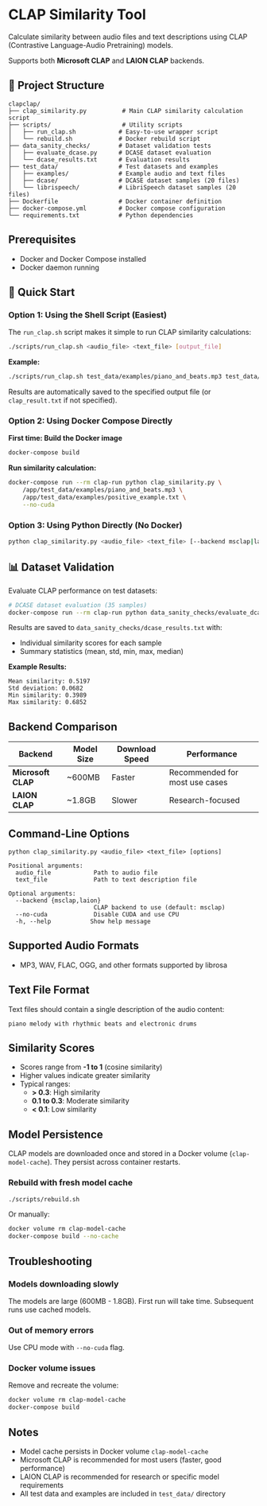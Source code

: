 # CLAP Similarity Tool

Calculate similarity between audio files and text descriptions using CLAP (Contrastive Language-Audio Pretraining) models.

Supports both **Microsoft CLAP** and **LAION CLAP** backends.

## 📁 Project Structure

```
clapclap/
├── clap_similarity.py          # Main CLAP similarity calculation script
├── scripts/                    # Utility scripts
│   ├── run_clap.sh            # Easy-to-use wrapper script
│   └── rebuild.sh             # Docker rebuild script
├── data_sanity_checks/        # Dataset validation tests
│   ├── evaluate_dcase.py      # DCASE dataset evaluation
│   └── dcase_results.txt      # Evaluation results
├── test_data/                 # Test datasets and examples
│   ├── examples/              # Example audio and text files
│   ├── dcase/                 # DCASE dataset samples (20 files)
│   └── librispeech/           # LibriSpeech dataset samples (20 files)
├── Dockerfile                 # Docker container definition
├── docker-compose.yml         # Docker compose configuration
└── requirements.txt           # Python dependencies
```

## Prerequisites

- Docker and Docker Compose installed
- Docker daemon running

## 🚀 Quick Start

### Option 1: Using the Shell Script (Easiest)

The `run_clap.sh` script makes it simple to run CLAP similarity calculations:

```bash
./scripts/run_clap.sh <audio_file> <text_file> [output_file]
```

**Example:**
```bash
./scripts/run_clap.sh test_data/examples/piano_and_beats.mp3 test_data/examples/positive_example.txt result.txt
```

Results are automatically saved to the specified output file (or `clap_result.txt` if not specified).

### Option 2: Using Docker Compose Directly

**First time: Build the Docker image**

```bash
docker-compose build
```

**Run similarity calculation:**

```bash
docker-compose run --rm clap-run python clap_similarity.py \
    /app/test_data/examples/piano_and_beats.mp3 \
    /app/test_data/examples/positive_example.txt \
    --no-cuda
```

### Option 3: Using Python Directly (No Docker)

```bash
python clap_similarity.py <audio_file> <text_file> [--backend msclap|laion] [--no-cuda]
```

## 📊 Dataset Validation

Evaluate CLAP performance on test datasets:

```bash
# DCASE dataset evaluation (35 samples)
docker-compose run --rm clap-run python data_sanity_checks/evaluate_dcase.py
```

Results are saved to `data_sanity_checks/dcase_results.txt` with:
- Individual similarity scores for each sample
- Summary statistics (mean, std, min, max, median)

**Example Results:**
```
Mean similarity: 0.5197
Std deviation: 0.0682
Min similarity: 0.3989
Max similarity: 0.6852
```

## Backend Comparison

| Backend | Model Size | Download Speed | Performance |
|---------|-----------|----------------|-------------|
| **Microsoft CLAP** | ~600MB | Faster | Recommended for most use cases |
| **LAION CLAP** | ~1.8GB | Slower | Research-focused |

## Command-Line Options

```
python clap_similarity.py <audio_file> <text_file> [options]

Positional arguments:
  audio_file            Path to audio file
  text_file             Path to text description file

Optional arguments:
  --backend {msclap,laion}
                        CLAP backend to use (default: msclap)
  --no-cuda             Disable CUDA and use CPU
  -h, --help           Show help message
```

## Supported Audio Formats

- MP3, WAV, FLAC, OGG, and other formats supported by librosa

## Text File Format

Text files should contain a single description of the audio content:

```
piano melody with rhythmic beats and electronic drums
```

## Similarity Scores

- Scores range from **-1 to 1** (cosine similarity)
- Higher values indicate greater similarity
- Typical ranges:
  - **> 0.3**: High similarity
  - **0.1 to 0.3**: Moderate similarity
  - **< 0.1**: Low similarity

## Model Persistence

CLAP models are downloaded once and stored in a Docker volume (`clap-model-cache`). They persist across container restarts.

### Rebuild with fresh model cache

```bash
./scripts/rebuild.sh
```

Or manually:

```bash
docker volume rm clap-model-cache
docker-compose build --no-cache
```

## Troubleshooting

### Models downloading slowly
The models are large (600MB - 1.8GB). First run will take time. Subsequent runs use cached models.

### Out of memory errors
Use CPU mode with `--no-cuda` flag.

### Docker volume issues
Remove and recreate the volume:
```bash
docker volume rm clap-model-cache
docker-compose build
```

## Notes

- Model cache persists in Docker volume `clap-model-cache`
- Microsoft CLAP is recommended for most users (faster, good performance)
- LAION CLAP is recommended for research or specific model requirements
- All test data and examples are included in `test_data/` directory
